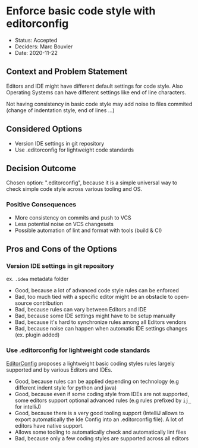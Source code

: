 # Enforce basic code style with editorconfig

* Status: Accepted
* Deciders: Marc Bouvier
* Date: 2020-11-22

## Context and Problem Statement

Editors and IDE might have different default settings for code style. Also Operating Systems can have different settings
like end of line characters.

Not having consistency in basic code style may add noise to files commited (change of indentation style, end of lines ...)

## Considered Options

* Version IDE settings in git repository
* Use .editorconfig for lightweight code standards

## Decision Outcome

Chosen option: ".editorconfig", because it is a simple universal way to check simple code style across various tooling 
and OS.

### Positive Consequences

* More consistency on commits and push to VCS
* Less potential noise on VCS changesets  
* Possible automation of lint and format with tools (build & CI)

## Pros and Cons of the Options

### Version IDE settings in git repository

ex. `.idea` metadata folder 

* Good, because a lot of advanced code style rules can be enforced
* Bad, too much tied with a specific editor might be an obstacle to open-source contribution
* Bad, because rules can vary between Editors and IDE
* Bad, because some IDE settings might have to be setup manually
* Bad, because it's hard to synchronize rules among all Editors vendors
* Bad, because noise can happen when automatic IDE settings changes (ex. plugin added)

### Use .editorconfig for lightweight code standards

[EditorConfig](https://editorconfig.org/) proposes a lightweight basic coding styles rules
largely supported and by various Editors and IDEs.

* Good, because rules can be applied depending on technology (e.g different indent style for python and java)
* Good, because even if some coding style from IDEs are not supported, some editors support optional advanced rules 
  (e.g rules prefixed by `ij_` for intelliJ) 
* Good, because there is a very good tooling support (IntelliJ allows to export automatically the Ide Config into an 
  .editorconfig file). A lot of editors have native support.
* Allows some tooling to automatically check and automatically lint files
* Bad, because only a few coding styles are supported across all editors
